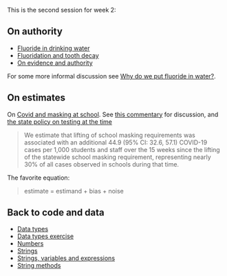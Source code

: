 This is the second session for week 2:

## On authority

* [Fluoride in drinking
  water](https://en.wikipedia.org/wiki/Water_fluoridation)
* [Fluoridation and tooth
  decay](https://www.cochrane.org/CD010856/ORAL_water-fluoridation-prevent-tooth-decay)
* [On evidence and
  authority](https://vinayprasadmdmph.substack.com/p/the-opposite-of-crazy-isnt-institutionalism)

For some more informal discussion see [Why do we put fluoride in
water?](https://www.theatlantic.com/magazine/archive/2020/04/why-fluoride-water/606784).

## On estimates

On [Covid and masking at
school](https://www.medrxiv.org/content/10.1101/2022.08.09.22278385v1). See
[this
commentary](https://vinayprasadmdmph.substack.com/p/a-new-mask-study-is-poised-to-affect)
for discussion, and [the state policy on testing at the
time](https://archives.lib.state.ma.us/bitstream/handle/2452/856102/on1301933851.pdf)

> We estimate that lifting of school masking requirements was associated with
an additional 44.9 (95% CI: 32.6, 57.1) COVID-19 cases per 1,000 students and
staff over the 15 weeks since the lifting of the statewide school masking
requirement, representing nearly 30% of all cases observed in schools during
that time.

The favorite equation:

> estimate = estimand + bias + noise

## Back to code and data

* [Data types](https://lisds.github.io/textbook/data-types/data_types)
* [Data types
  exercise](https://ds.lis.2i2c.cloud/hub/user-redirect/git-pull?repo=https%3A//github.com/lisds/data_types&subPath=data_types.ipynb)
* [Numbers](https://lisds.github.io/textbook/data-types/Numbers)
* [Strings](https://lisds.github.io/textbook/data-types/Strings)
* [Strings, variables and expressions](https://lisds.github.io/textbook/data-types/strings_and_variables)
* [String methods](https://lisds.github.io/textbook/data-types/String_Methods)
